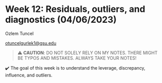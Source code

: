# Week 12: Residuals, outliers, and diagnostics (04/06/2023)
Ozlem Tuncel 

otuncelgurlek1@gsu.edu

> ⚠️ **CAUTION**: DO NOT SOLELY RELY ON MY NOTES. THERE MIGHT BE TYPOS AND MISTAKES. ALWAYS TAKE YOUR NOTES!

✔️ The goal of this week is to understand the leverage, discrepancy, influence, and outliers. 
